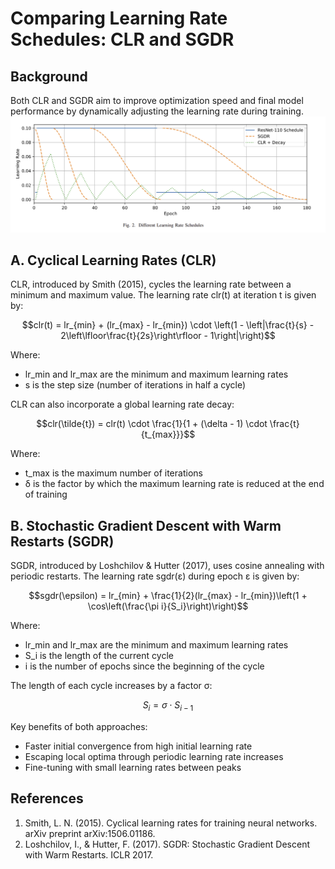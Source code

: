 # Comparing Learning Rate Schedules: CLR and SGDR

## Background

Both CLR and SGDR aim to improve optimization speed and final model performance by dynamically adjusting the learning rate during training.
![cyclic vs sgdr](./learning_rates.png)

## A. Cyclical Learning Rates (CLR)

CLR, introduced by Smith (2015), cycles the learning rate between a minimum and maximum value. The learning rate clr(t) at iteration t is given by:

$$clr(t) = lr_{min} + (lr_{max} - lr_{min}) \cdot \left(1 - \left|\frac{t}{s} - 2\left\lfloor\frac{t}{2s}\right\rfloor - 1\right|\right)$$

Where:
- lr_min and lr_max are the minimum and maximum learning rates
- s is the step size (number of iterations in half a cycle)

CLR can also incorporate a global learning rate decay:

$$clr(\tilde{t}) = clr(t) \cdot \frac{1}{1 + (\delta - 1) \cdot \frac{t}{t_{max}}}$$

Where:
- t_max is the maximum number of iterations
- δ is the factor by which the maximum learning rate is reduced at the end of training

## B. Stochastic Gradient Descent with Warm Restarts (SGDR)

SGDR, introduced by Loshchilov & Hutter (2017), uses cosine annealing with periodic restarts. The learning rate sgdr(ε) during epoch ε is given by:

$$sgdr(\epsilon) = lr_{min} + \frac{1}{2}(lr_{max} - lr_{min})\left(1 + \cos\left(\frac{\pi i}{S_i}\right)\right)$$

Where:
- lr_min and lr_max are the minimum and maximum learning rates
- S_i is the length of the current cycle
- i is the number of epochs since the beginning of the cycle

The length of each cycle increases by a factor σ:

$$S_i = \sigma \cdot S_{i-1}$$

Key benefits of both approaches:
- Faster initial convergence from high initial learning rate
- Escaping local optima through periodic learning rate increases
- Fine-tuning with small learning rates between peaks

## References

1. Smith, L. N. (2015). Cyclical learning rates for training neural networks. arXiv preprint arXiv:1506.01186.
2. Loshchilov, I., & Hutter, F. (2017). SGDR: Stochastic Gradient Descent with Warm Restarts. ICLR 2017.
